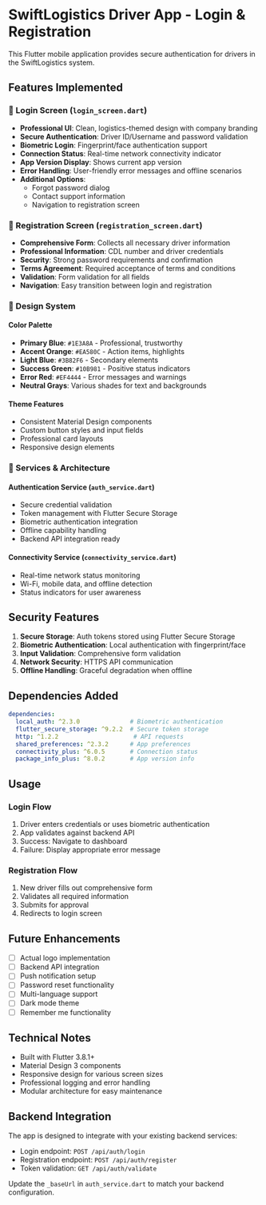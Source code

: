 # SwiftLogistics Driver App - Login & Registration

This Flutter mobile application provides secure authentication for drivers in the SwiftLogistics system.

## Features Implemented

### 🔐 Login Screen (`login_screen.dart`)
- **Professional UI**: Clean, logistics-themed design with company branding
- **Secure Authentication**: Driver ID/Username and password validation
- **Biometric Login**: Fingerprint/face authentication support
- **Connection Status**: Real-time network connectivity indicator
- **App Version Display**: Shows current app version
- **Error Handling**: User-friendly error messages and offline scenarios
- **Additional Options**:
  - Forgot password dialog
  - Contact support information
  - Navigation to registration screen

### 📝 Registration Screen (`registration_screen.dart`)
- **Comprehensive Form**: Collects all necessary driver information
- **Professional Information**: CDL number and driver credentials
- **Security**: Strong password requirements and confirmation
- **Terms Agreement**: Required acceptance of terms and conditions
- **Validation**: Form validation for all fields
- **Navigation**: Easy transition between login and registration

### 🎨 Design System

#### Color Palette
- **Primary Blue**: `#1E3A8A` - Professional, trustworthy
- **Accent Orange**: `#EA580C` - Action items, highlights  
- **Light Blue**: `#3B82F6` - Secondary elements
- **Success Green**: `#10B981` - Positive status indicators
- **Error Red**: `#EF4444` - Error messages and warnings
- **Neutral Grays**: Various shades for text and backgrounds

#### Theme Features
- Consistent Material Design components
- Custom button styles and input fields
- Professional card layouts
- Responsive design elements

### 🔧 Services & Architecture

#### Authentication Service (`auth_service.dart`)
- Secure credential validation
- Token management with Flutter Secure Storage
- Biometric authentication integration
- Offline capability handling
- Backend API integration ready

#### Connectivity Service (`connectivity_service.dart`)
- Real-time network status monitoring
- Wi-Fi, mobile data, and offline detection
- Status indicators for user awareness

## Security Features

1. **Secure Storage**: Auth tokens stored using Flutter Secure Storage
2. **Biometric Authentication**: Local authentication with fingerprint/face
3. **Input Validation**: Comprehensive form validation
4. **Network Security**: HTTPS API communication
5. **Offline Handling**: Graceful degradation when offline

## Dependencies Added

```yaml
dependencies:
  local_auth: ^2.3.0              # Biometric authentication
  flutter_secure_storage: ^9.2.2  # Secure token storage
  http: ^1.2.2                     # API requests
  shared_preferences: ^2.3.2      # App preferences
  connectivity_plus: ^6.0.5       # Connection status
  package_info_plus: ^8.0.2       # App version info
```

## Usage

### Login Flow
1. Driver enters credentials or uses biometric authentication
2. App validates against backend API
3. Success: Navigate to dashboard
4. Failure: Display appropriate error message

### Registration Flow
1. New driver fills out comprehensive form
2. Validates all required information
3. Submits for approval
4. Redirects to login screen

## Future Enhancements

- [ ] Actual logo implementation
- [ ] Backend API integration
- [ ] Push notification setup
- [ ] Password reset functionality
- [ ] Multi-language support
- [ ] Dark mode theme
- [ ] Remember me functionality

## Technical Notes

- Built with Flutter 3.8.1+
- Material Design 3 components
- Responsive design for various screen sizes
- Professional logging and error handling
- Modular architecture for easy maintenance

## Backend Integration

The app is designed to integrate with your existing backend services:
- Login endpoint: `POST /api/auth/login`
- Registration endpoint: `POST /api/auth/register`
- Token validation: `GET /api/auth/validate`

Update the `_baseUrl` in `auth_service.dart` to match your backend configuration.
